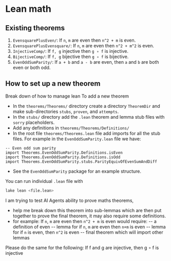 # Lean math 
## Existing theorems
1. `EvensquarePlusEven/`: If `n`, `m` are even then `n^2 + m` is even.
2. `EvensquarePlusEvensquare/`: If `n`, `m` are even then `n^2 + m^2` is even.
3. `InjectiveComp/`: If `f, g` injective then `g ∘ f` is injective.
4. `BijectiveComp/`: If `f, g` bijective then `g ∘ f` is bijective.
5. `EvenOddSumParity/`: If `a + b` and `a - b` are even, then `a` and `b` are both even or both odd.
## How to set up a new theorem
Break down of how to manage lean
To add a new theorem
- In the `theorems/Theorems/` directory create a directory `TheoremDir` and make sub-directories `stubs`, `proven`, and `attempts`.
- In the `stubs/` directory add the `.lean` theorem and lemma stub files with `sorry` placeholders.
- Add any definitions in `theorems/Theorems/Definitions/`
- In the root file `theorems/Theorems.lean` file add imports for all the stub files. For example in the `EvenOddSumParity.lean` file we have:
```lean
-- Even odd sum parity
import Theorems.EvenOddSumParity.Definitions.isEven
import Theorems.EvenOddSumParity.Definitions.isOdd
import Theorems.EvenOddSumParity.stubs.ParityEquivOfEvenSumAndDiff
```
- See the `EvenOddSumParity` package for an example structure.

You can run individual `.lean` file with
```bash
lake lean <file.lean>
```

<!-- Example prompt for AI agent to help -->
I am trying to test AI Agents ability to prove maths theorems, 
- help me break down this theorem into sub-lemmas which are then put together to prove the final theorem, it may also require some definitions. 
- for example: If `n`, `m` are even then `n^2 + m` is even would require: 
-- a definition of even
-- lemma for if `n`, `m` are even then `n+m` is even
-- lemma for if `n` is even, then `n^2` is even
-- final theorem which will import other lemmas

Please do the same for the following: If f and g are injective, then g ∘ f is injective